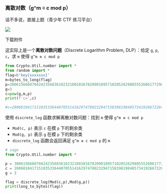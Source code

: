 ### 离散对数（g^m ≡ c mod p）

话不多说，直接上题（青少年 CTF 练习平台）

![](https://pic1.imgdb.cn/item/6816567758cb8da5c8da0283.png)

下载附件

这实际上是一个**离散对数问题**（Discrete Logarithm Problem, DLP）：给定 `g`, `p`, `c`，求 `m` 使得 `g^m ≡ c mod p`

```python
from Crypto.Util.number import *
from random import *
flag=b'key{xxxxxxx}'
m=bytes_to_long(flag)
p=3006156660704242356836102321001016782090189571028526298055526061772989406357037170723984497344618257575827271367883545096587962708266010793826346841303043716776726799898939374985320242033037
g=3
c=pow(g,m,p)
print(f'c=',c)

#c=2806010417151035336440705514162974780232947158398198485734192667226413654468071006789004899454166950916976496577445879600303537754602011941433695536703970095800594654040421871366147069319806
```

使用 `discrete_log` 函数求解离散对数问题：找到 `m` 使得 `g^m ≡ c mod p`

- `Mod(c, p)` 表示 `c` 在模 `p` 下的剩余类
- `Mod(g, p)` 表示 `g` 在模 `p` 下的剩余类
- `discrete_log` 函数会返回满足 `g^m ≡ c mod p` 的 `m`

```python
# sage
from Crypto.Util.number import *

p = 3006156660704242356836102321001016782090189571028526298055526061772989406357037170723984497344618257575827271367883545096587962708266010793826346841303043716776726799898939374985320242033037
c = 2806010417151035336440705514162974780232947158398198485734192667226413654468071006789004899454166950916976496577445879600303537754602011941433695536703970095800594654040421871366147069319806
g = 3

flag = discrete_log(Mod(c,p),Mod(g,p))
print(long_to_bytes(flag))
```

